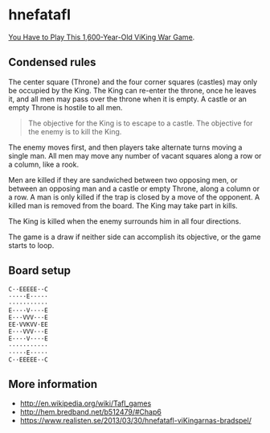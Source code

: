 
hnefatafl
=========

[You Have to Play This 1,600-Year-Old ViKing War Game](https://medium.com/war-is-boring/cef088ae4e2d).



Condensed rules
-----------------

The center square (Throne) and the four corner squares (castles) may only be occupied by the King. 
The King can re-enter the throne, once he leaves it, and all men may pass over the throne when it is empty. 
A castle or an empty Throne is hostile to all men.

> The objective for the King is to escape to a castle. 
> The objective for the enemy is to kill the King. 

The enemy moves first, and then players take alternate turns moving a single man. 
All men may move any number of vacant squares along a row or a column, like a rook. 

Men are killed if they are sandwiched between two opposing men, or between an opposing man and a castle or empty Throne, along a column or a row. 
A man is only killed if the trap is closed by a move of the opponent. 
A killed man is removed from the board. 
The King may take part in kills.

The King is killed when the enemy surrounds him in all four directions. 

The game is a draw if neither side can accomplish its objective, or the game starts to loop.


Board setup
-----------------

    C··EEEEE··C
    ·····E·····
    ···········
    E····V····E
    E···VVV···E
    EE·VVKVV·EE
    E···VVV···E
    E····V····E
    ···········
    ·····E·····
    C··EEEEE··C



More information
-----------------

+ <http://en.wikipedia.org/wiki/Tafl_games>
+ <http://hem.bredband.net/b512479/#Chap6>
+ <https://www.realisten.se/2013/03/30/hnefatafl-viKingarnas-bradspel/>
